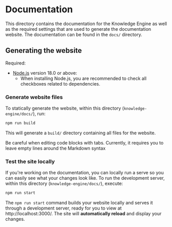 # Documentation

This directory contains the documentation for the Knowledge Engine as well as the required settings that are used to generate the documentation website.
The documentation can be found in the `docs/` directory.


## Generating the website

Required:
- [Node.js](https://nodejs.org/en/download/) version 18.0 or above:
  - When installing Node.js, you are recommended to check all checkboxes related to dependencies.

### Generate website files
To statically generate the website, within this directory (`knowledge-engine/docs/`), run:
```bash
npm run build
```
This will generate a `build/` directory containing all files for the website.

Be careful when editing code blocks with tabs.
Currently, it requires you to leave empty lines around the Markdown syntax



### Test the site locally

If you're working on the documentation, you can locally run a serve so you can easily see what your changes look like.
To run the development server, within this directory (`knowledge-engine/docs/`), execute:
```bash
npm run start
```

The `npm run start` command builds your website locally and serves it through a development server, ready for you to view at http://localhost:3000/.
The site will **automatically reload** and display your changes.